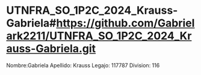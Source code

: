 # UTNFRA_SO_1P2C_2024_Krauss-Gabriela#https://github.com/Gabrielark2211/UTNFRA_SO_1P2C_2024_Krauss-Gabriela.git
Nombre:Gabriela
Apellido: Krauss
Legajo: 117787
Division: 116
